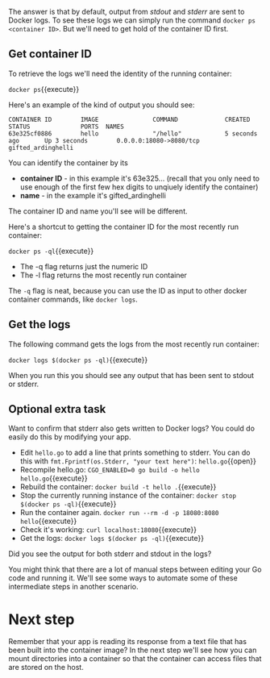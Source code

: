 The answer is that by default, output from *stdout* and *stderr* are sent to Docker logs. To see these logs we can simply run the command `docker ps <container ID>`. But we'll need to get hold of the container ID first.

## Get container ID

To retrieve the logs we'll need the identity of the running container:

`docker ps`{{execute}}

Here's an example of the kind of output you should see:

```
CONTAINER ID        IMAGE               COMMAND             CREATED             STATUS              PORTS  NAMES
63e325cf0886        hello               "/hello"            5 seconds ago       Up 3 seconds        0.0.0.0:18080->8080/tcp  gifted_ardinghelli
```

You can identify the container by its

* **container ID** - in this example it's 63e325... (recall that you only need to use enough of the first few hex digits to unqiuely identify the container)
* **name** - in the example it's gifted_ardinghelli

The container ID and name you'll see will be different.

Here's a shortcut to getting the container ID for the most recently run container:

`docker ps -ql`{{execute}}

* The -q flag returns just the numeric ID
* The -l flag returns the most recently run container

The `-q` flag is neat, because you can use the ID as input to other docker container commands, like `docker logs`.

## Get the logs

The following command gets the logs from the most recently run container:

`docker logs $(docker ps -ql)`{{execute}}

When you run this you should see any output that has been sent to stdout or stderr. 

## Optional extra task

Want to confirm that stderr also gets written to Docker logs? You could do easily do this by modifying your app.

* Edit `hello.go` to add a line that prints something to stderr. You can do this with `fmt.Fprintf(os.Stderr, "your text here")`:  `hello.go`{{open}}
* Recompile hello.go: `CGO_ENABLED=0 go build -o hello hello.go`{{execute}}
* Rebuild the container: `docker build -t hello .`{{execute}}
* Stop the currently running instance of the container: `docker stop $(docker ps -ql)`{{execute}}
* Run the container again. `docker run --rm -d -p 18080:8080 hello`{{execute}}
* Check it's working: `curl localhost:18080`{{execute}}
* Get the logs: `docker logs $(docker ps -ql)`{{execute}}

Did you see the output for both stderr and stdout in the logs?

You might think that there are a lot of manual steps between editing your Go code and running it. We'll see some ways to automate some of these intermediate steps in another scenario. 

# Next step

Remember that your app is reading its response from a text file that has been built into the container image? In the next step we'll see how you can mount directories into a container so that the container can access files that are stored on the host.
